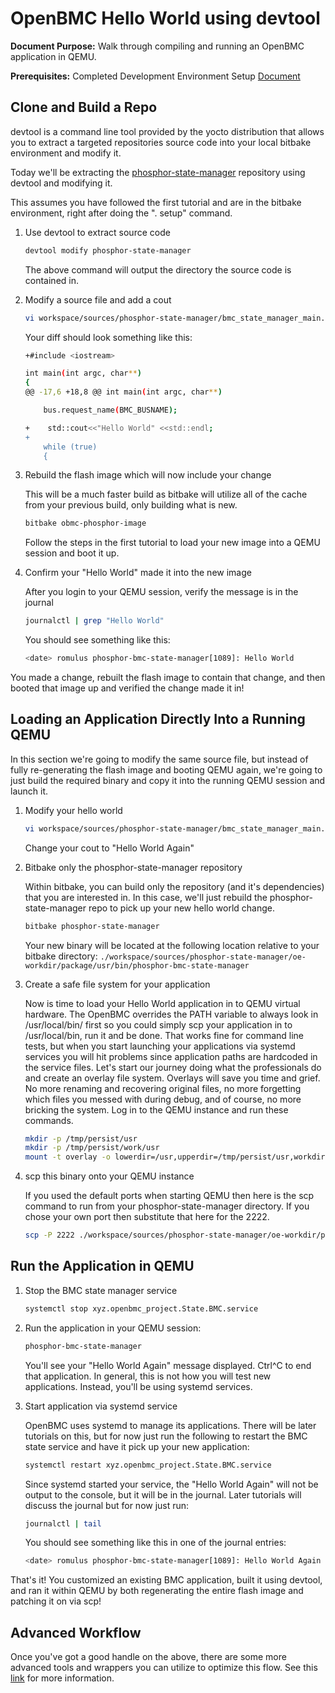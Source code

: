 # OpenBMC Hello World using devtool

**Document Purpose:** Walk through compiling and running an OpenBMC application
in QEMU.

**Prerequisites:** Completed Development Environment Setup
[Document](https://github.com/openbmc/docs/blob/master/development/dev-environment.md)

## Clone and Build a Repo

devtool is a command line tool provided by the yocto distribution that allows
you to extract a targeted repositories source code into your local bitbake
environment and modify it.

Today we'll be extracting the
[phosphor-state-manager](https://github.com/openbmc/phosphor-state-manager.git)
repository using devtool and modifying it.

This assumes you have followed the first tutorial and are in the bitbake
environment, right after doing the ". setup" command.

1. Use devtool to extract source code

   ```bash
   devtool modify phosphor-state-manager
   ```

   The above command will output the directory the source code is contained in.

2. Modify a source file and add a cout

   ```bash
   vi workspace/sources/phosphor-state-manager/bmc_state_manager_main.cpp
   ```

   Your diff should look something like this:

   ```bash
   +#include <iostream>

   int main(int argc, char**)
   {
   @@ -17,6 +18,8 @@ int main(int argc, char**)

       bus.request_name(BMC_BUSNAME);

   +    std::cout<<"Hello World" <<std::endl;
   +
       while (true)
       {
   ```

3. Rebuild the flash image which will now include your change

   This will be a much faster build as bitbake will utilize all of the cache
   from your previous build, only building what is new.

   ```bash
   bitbake obmc-phosphor-image
   ```

   Follow the steps in the first tutorial to load your new image into a QEMU
   session and boot it up.

4. Confirm your "Hello World" made it into the new image

   After you login to your QEMU session, verify the message is in the journal

   ```bash
   journalctl | grep "Hello World"
   ```

   You should see something like this:

   ```bash
   <date> romulus phosphor-bmc-state-manager[1089]: Hello World
   ```

You made a change, rebuilt the flash image to contain that change, and then
booted that image up and verified the change made it in!

## Loading an Application Directly Into a Running QEMU

In this section we're going to modify the same source file, but instead of fully
re-generating the flash image and booting QEMU again, we're going to just build
the required binary and copy it into the running QEMU session and launch it.

1. Modify your hello world

   ```bash
   vi workspace/sources/phosphor-state-manager/bmc_state_manager_main.cpp
   ```

   Change your cout to "Hello World Again"

2. Bitbake only the phosphor-state-manager repository

   Within bitbake, you can build only the repository (and it's dependencies)
   that you are interested in. In this case, we'll just rebuild the
   phosphor-state-manager repo to pick up your new hello world change.

   ```bash
   bitbake phosphor-state-manager
   ```

   Your new binary will be located at the following location relative to your
   bitbake directory:
   `./workspace/sources/phosphor-state-manager/oe-workdir/package/usr/bin/phosphor-bmc-state-manager`

3. Create a safe file system for your application

   Now is time to load your Hello World application in to QEMU virtual hardware.
   The OpenBMC overrides the PATH variable to always look in /usr/local/bin/
   first so you could simply scp your application in to /usr/local/bin, run it
   and be done. That works fine for command line tests, but when you start
   launching your applications via systemd services you will hit problems since
   application paths are hardcoded in the service files. Let's start our journey
   doing what the professionals do and create an overlay file system. Overlays
   will save you time and grief. No more renaming and recovering original files,
   no more forgetting which files you messed with during debug, and of course,
   no more bricking the system. Log in to the QEMU instance and run these
   commands.

   ```bash
   mkdir -p /tmp/persist/usr
   mkdir -p /tmp/persist/work/usr
   mount -t overlay -o lowerdir=/usr,upperdir=/tmp/persist/usr,workdir=/tmp/persist/work/usr overlay /usr
   ```

4. scp this binary onto your QEMU instance

   If you used the default ports when starting QEMU then here is the scp command
   to run from your phosphor-state-manager directory. If you chose your own port
   then substitute that here for the 2222.

   ```bash
   scp -P 2222 ./workspace/sources/phosphor-state-manager/oe-workdir/package/usr/bin/phosphor-bmc-state-manager root@127.0.0.1:/usr/bin/
   ```

## Run the Application in QEMU

1. Stop the BMC state manager service

   ```bash
   systemctl stop xyz.openbmc_project.State.BMC.service
   ```

2. Run the application in your QEMU session:

   ```bash
   phosphor-bmc-state-manager
   ```

   You'll see your "Hello World Again" message displayed. Ctrl^C to end that
   application. In general, this is not how you will test new applications.
   Instead, you'll be using systemd services.

3. Start application via systemd service

   OpenBMC uses systemd to manage its applications. There will be later
   tutorials on this, but for now just run the following to restart the BMC
   state service and have it pick up your new application:

   ```bash
   systemctl restart xyz.openbmc_project.State.BMC.service
   ```

   Since systemd started your service, the "Hello World Again" will not be
   output to the console, but it will be in the journal. Later tutorials will
   discuss the journal but for now just run:

   ```bash
   journalctl | tail
   ```

   You should see something like this in one of the journal entries:

   ```bash
   <date> romulus phosphor-bmc-state-manager[1089]: Hello World Again
   ```

That's it! You customized an existing BMC application, built it using devtool,
and ran it within QEMU by both regenerating the entire flash image and patching
it on via scp!

## Advanced Workflow

Once you've got a good handle on the above, there are some more advanced tools
and wrappers you can utilize to optimize this flow. See this
[link](https://amboar.github.io/notes/2022/01/13/openbmc-development-workflow.html)
for more information.
